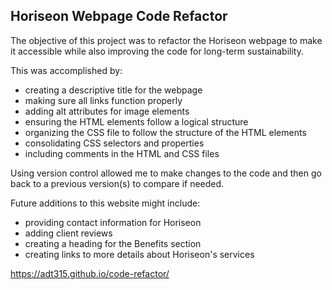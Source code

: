 ## Horiseon Webpage Code Refactor

The objective of this project was to refactor the Horiseon webpage to make it accessible while also improving the code for long-term sustainability.

This was accomplished by:
- creating a descriptive title for the webpage
- making sure all links function properly 
- adding alt attributes for image elements
- ensuring the HTML elements follow a logical structure
- organizing the CSS file to follow the structure of the HTML elements 
- consolidating CSS selectors and properties 
- including comments in the HTML and CSS files
 
Using version control allowed me to make changes to the code and then go back to a previous version(s) to compare if needed.

Future additions to this website might include:
- providing contact information for Horiseon
- adding client reviews
- creating a heading for the Benefits section
- creating links to more details about Horiseon's services

https://adt315.github.io/code-refactor/	



